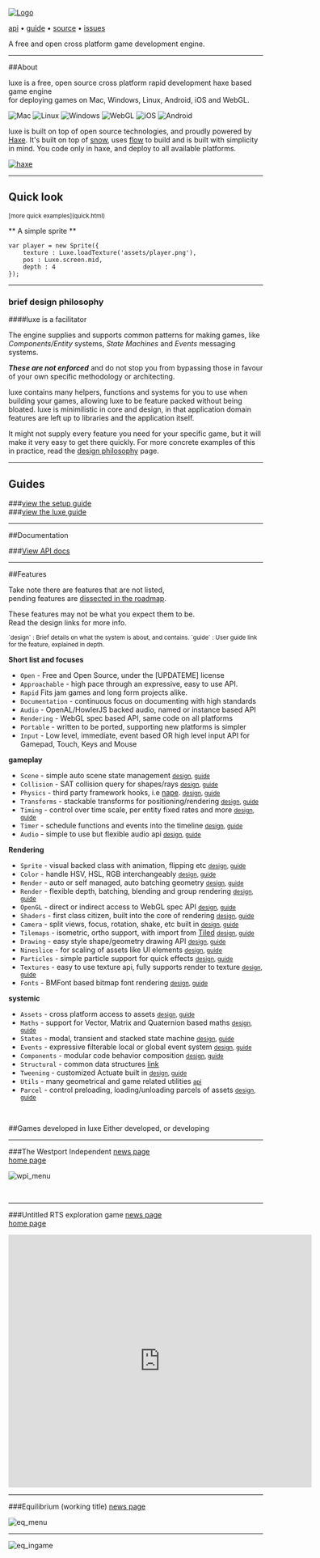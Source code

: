 
[![Logo](http://luxeengine.com/images/logo.png)](./index.html)

 [api](#docs) • [guide](#docs) • [source](https://github.com/underscorediscovery/luxe) • [issues](https://github.com/underscorediscovery/luxe/issues) 

A free and open cross platform game development engine.   

--- 
##About

luxe is a free, open source cross platform rapid development haxe based game engine    
for deploying games on Mac, Windows, Linux, Android, iOS and WebGL.

<img title="Mac" alt="Mac" src="images/mac64.png" class="platform-icon-64"/>
<img title="Linux" alt="Linux" src="images/linux64.png" class="platform-icon-64"/>
<img title="Windows" alt="Windows" src="images/windows64.png" class="platform-icon-64"/>
<img title="WebGL" alt="WebGL" src="images/web64.png" class="platform-icon-64"/>
<img title="iOS" alt="iOS" src="images/ios64.png" class="platform-icon-64"/>
<img title="Android" alt="Android" src="images/android64.png" class="platform-icon-64"/>


luxe is built on top of open source technologies, and proudly powered by [Haxe](http://haxe.org). It's built on top of [snow](http://snowkit.org/snow), uses [flow](http://snowkit.org/flow) to build and is built with simplicity in mind. You code only in haxe, and deploy to all available platforms.


[ ![haxe](images/haxe.png) ](http://haxe.org)

----

<a name="quick"></a>
<h2>Quick look</h2>
<small>[more quick examples](quick.html)</small>
 
** A simple sprite **


    var player = new Sprite({
        texture : Luxe.loadTexture('assets/player.png'),
        pos : Luxe.screen.mid,
        depth : 4
    });

---
### brief design philosophy

####luxe is a facilitator

The engine supplies and supports common patterns for making games, like _Components/Entity_ systems, _State Machines_ and _Events_ messaging systems. 

**_These are not enforced_** and do not stop you from bypassing those in favour of your own specific methodology or architecting.   

luxe contains many helpers, functions and systems for you to use when building your games, allowing luxe to be feature packed without being bloated.
luxe is minimilistic in core and design, in that application domain features are left up to libraries and the application itself.

It might not supply every feature you need for your specific game, but it will make it very easy to get there quickly.
For more concrete examples of this in practice, read the [design philosophy](design.html) page.

----
<a name="docs"></a>

## Guides

###[view the setup guide](setup.html)   
###[view the luxe guide](guide.html)   

----

##Documentation

###[View API docs](api/index.html) 

---

##Features

Take note there are features that are not listed,   
pending features are [dissected in the roadmap](#roadmap).

These features may not be what you expect them to be.   
Read the design links for more info.   

<small>
`design` : Brief details on what the system is about, and contains.   
`guide` : User guide link for the feature, explained in depth.   
</small>


**Short list and focuses**

- `Open` - Free and Open Source, under the [UPDATEME] license
- `Approachable` - high pace through an expressive, easy to use API. 
- `Rapid` Fits jam games and long form projects alike.
- `Documentation` - continuous focus on documenting with high standards
- `Audio` - OpenAL/HowlerJS backed audio, named or instance based API
- `Rendering` - WebGL spec based API, same code on all platforms
- `Portable` - written to be ported, supporting new platforms is simpler
- `Input` - Low level, immediate, event based OR high level input API for Gamepad, Touch, Keys and Mouse

**gameplay**

- `Scene` - simple auto scene state management <small> [design](#), [guide](#) </small>
- `Collision` - SAT collision query for shapes/rays <small> [design](#), [guide](#) </small>
- `Physics` - third party framework hooks, i.e [nape](http://napephys.com/).  <small> [design](#), [guide](#) </small>
- `Transforms` - stackable transforms for positioning/rendering <small> [design](#), [guide](#) </small>
- `Timing` - control over time scale, per entity fixed rates and more <small> [design](#), [guide](#) </small>
- `Timer` - schedule functions and events into the timeline <small> [design](#), [guide](#) </small>
- `Audio` - simple to use but flexible audio api <small> [design](#), [guide](#) </small>

**Rendering**

- `Sprite` - visual backed class with animation, flipping etc <small> [design](#), [guide](#sprite) </small>
- `Color` - handle HSV, HSL, RGB interchangeably <small> [design](#), [guide](#color) </small>
- `Render` - auto or self managed, auto batching geometry <small> [design](#), [guide](#rendering) </small>
- `Render` - flexible depth, batching, blending and group rendering <small> [design](#), [guide](#render_control) </small>
- `OpenGL` - direct or indirect access to WebGL spec API <small> [design](#), [guide](#opengl) </small>
- `Shaders` - first class citizen, built into the core of rendering <small> [design](#), [guide](#) </small>
- `Camera` - split views, focus, rotation, shake, etc built in <small> [design](#), [guide](#) </small>
- `Tilemaps` - isometric, ortho support, with import from [Tiled](http://mapeditor.org) <small> [design](#), [guide](#) </small>
- `Drawing` - easy style shape/geometry drawing API <small> [design](#), [guide](#) </small>
- `Nineslice` - for scaling of assets like UI elements <small> [design](#), [guide](#) </small>
- `Particles` - simple particle support for quick effects <small> [design](#), [guide](#) </small>
- `Textures` - easy to use texture api, fully supports render to texture <small> [design](#), [guide](#) </small>
- `Fonts` - BMFont based bitmap font rendering <small> [design](#), [guide](#) </small>

**systemic**

- `Assets` - cross platform access to assets <small> [design](#), [guide](#) </small>
- `Maths` - support for Vector, Matrix and Quaternion based maths <small> [design](#), [guide](#) </small>
- `States` - modal, transient and stacked state machine <small> [design](#), [guide](#events) </small>
- `Events` - expressive filterable local or global event system <small> [design](#), [guide](#states) </small>
- `Components` - modular code behavior composition <small> [design](#), [guide](#components) </small>
- `Structural` - common data structures [link](https://github.com/underscorediscovery/structural)
- `Tweening` - customized Actuate built in <small> [design](#), [guide](#tweening) </small>
- `Utils` - many geometrical and game related utilities <small> [api](api/index.html#luxe.utils) </small>
- `Parcel` - control preloading, loading/unloading parcels of assets <small> [design](#), [guide](#parcels) </small>


&nbsp;
&nbsp;

##Games developed in luxe
Either developed, or developing

---

###The Westport Independent
[news page](https://twitter.com/0010_Games)   
[home page](http://www.doublezeroonezero.com/westport.html)   

![wpi_menu](images/games/wpi/wpi_logo.png)

&nbsp;
&nbsp;

---

###Untitled RTS exploration game
[news page](https://twitter.com/___discovery)   
[home page](http://notes.underscorediscovery.com/)

<iframe src="http://gfycat.com/ifr/HeartySilverBorderterrier" frameborder="0" scrolling="no" width="600" height="500" style="-webkit-backface-visibility: hidden;-webkit-transform: scale(1);" ></iframe>

---

###Equilibrium (working title)
[news page](https://twitter.com/bennpowell)

![eq_menu](images/games/eq/eq_menu.png)

---

![eq_ingame](images/games/eq/eq_ingame.png)

&nbsp;
&nbsp;

&nbsp;
&nbsp;

&nbsp;
&nbsp;


